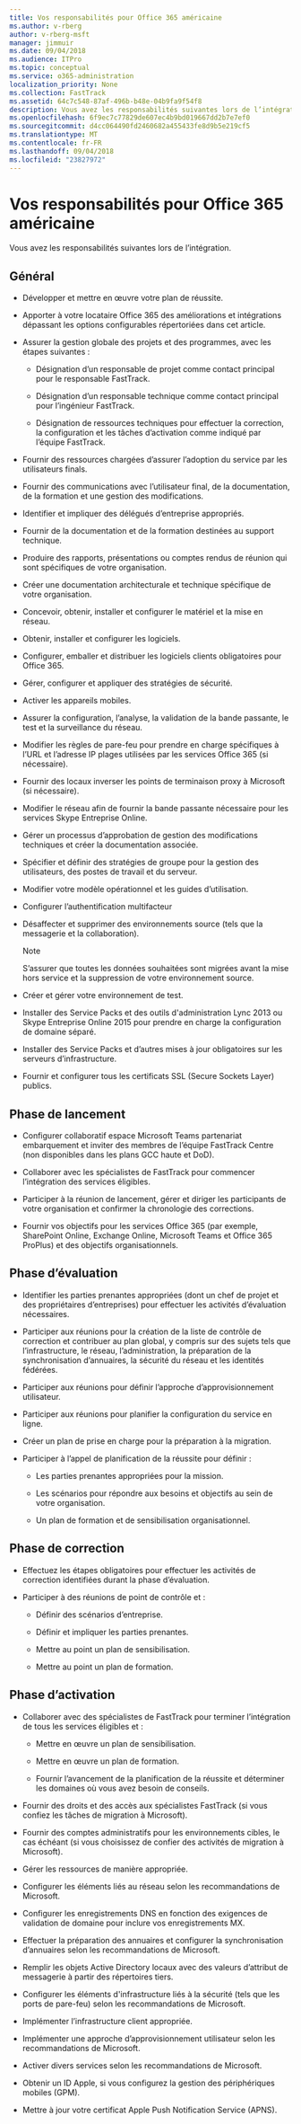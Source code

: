 ```yaml
---
title: Vos responsabilités pour Office 365 américaine
ms.author: v-rberg
author: v-rberg-msft
manager: jimmuir
ms.date: 09/04/2018
ms.audience: ITPro
ms.topic: conceptual
ms.service: o365-administration
localization_priority: None
ms.collection: FastTrack
ms.assetid: 64c7c548-87af-496b-b48e-04b9fa9f54f8
description: Vous avez les responsabilités suivantes lors de l’intégration.
ms.openlocfilehash: 6f9ec7c77829de607ec4b9bd019667dd2b7e7ef0
ms.sourcegitcommit: d4cc064490fd2460682a455433fe8d9b5e219cf5
ms.translationtype: MT
ms.contentlocale: fr-FR
ms.lasthandoff: 09/04/2018
ms.locfileid: "23827972"
---
```

# <a name="your-responsibilities-for-office-365-us-government"></a>Vos responsabilités pour Office 365 américaine

Vous avez les responsabilités suivantes lors de l’intégration.
  
## <a name="general"></a>Général

- Développer et mettre en œuvre votre plan de réussite.
    
- Apporter à votre locataire Office 365 des améliorations et intégrations dépassant les options configurables répertoriées dans cet article. 
    
- Assurer la gestion globale des projets et des programmes, avec les étapes suivantes : 
    
  - Désignation d’un responsable de projet comme contact principal pour le responsable FastTrack.
    
  - Désignation d’un responsable technique comme contact principal pour l’ingénieur FastTrack.
    
  - Désignation de ressources techniques pour effectuer la correction, la configuration et les tâches d’activation comme indiqué par l’équipe FastTrack. 
    
- Fournir des ressources chargées d’assurer l’adoption du service par les utilisateurs finals.
    
- Fournir des communications avec l’utilisateur final, de la documentation, de la formation et une gestion des modifications.
    
- Identifier et impliquer des délégués d’entreprise appropriés. 
    
- Fournir de la documentation et de la formation destinées au support technique. 
    
- Produire des rapports, présentations ou comptes rendus de réunion qui sont spécifiques de votre organisation. 
    
- Créer une documentation architecturale et technique spécifique de votre organisation. 
    
- Concevoir, obtenir, installer et configurer le matériel et la mise en réseau. 
    
- Obtenir, installer et configurer les logiciels. 
    
- Configurer, emballer et distribuer les logiciels clients obligatoires pour Office 365.
    
- Gérer, configurer et appliquer des stratégies de sécurité.
    
- Activer les appareils mobiles.
    
- Assurer la configuration, l’analyse, la validation de la bande passante, le test et la surveillance du réseau. 

- Modifier les règles de pare-feu pour prendre en charge spécifiques à l’URL et l’adresse IP plages utilisées par les services Office 365 (si nécessaire).

- Fournir des locaux inverser les points de terminaison proxy à Microsoft (si nécessaire). 
    
- Modifier le réseau afin de fournir la bande passante nécessaire pour les services Skype Entreprise Online.
    
- Gérer un processus d’approbation de gestion des modifications techniques et créer la documentation associée.
    
- Spécifier et définir des stratégies de groupe pour la gestion des utilisateurs, des postes de travail et du serveur.
    
- Modifier votre modèle opérationnel et les guides d’utilisation.
    
- Configurer l’authentification multifacteur
    
- Désaffecter et supprimer des environnements source (tels que la messagerie et la collaboration). 
    
    > [!NOTE]
    > S’assurer que toutes les données souhaitées sont migrées avant la mise hors service et la suppression de votre environnement source. 
  
- Créer et gérer votre environnement de test.
    
- Installer des Service Packs et des outils d'administration Lync 2013 ou Skype Entreprise Online 2015 pour prendre en charge la configuration de domaine séparé.
    
- Installer des Service Packs et d’autres mises à jour obligatoires sur les serveurs d’infrastructure. 
    
- Fournir et configurer tous les certificats SSL (Secure Sockets Layer) publics. 
    
## <a name="initiate-phase"></a>Phase de lancement

- Configurer collaboratif espace Microsoft Teams partenariat embarquement et inviter des membres de l’équipe FastTrack Centre (non disponibles dans les plans GCC haute et DoD).
    
- Collaborer avec les spécialistes de FastTrack pour commencer l’intégration des services éligibles. 
    
- Participer à la réunion de lancement, gérer et diriger les participants de votre organisation et confirmer la chronologie des corrections.
    
- Fournir vos objectifs pour les services Office 365 (par exemple, SharePoint Online, Exchange Online, Microsoft Teams et Office 365 ProPlus) et des objectifs organisationnels.
    
## <a name="assess-phase"></a>Phase d’évaluation

- Identifier les parties prenantes appropriées (dont un chef de projet et des propriétaires d’entreprises) pour effectuer les activités d’évaluation nécessaires. 
    
- Participer aux réunions pour la création de la liste de contrôle de correction et contribuer au plan global, y compris sur des sujets tels que l’infrastructure, le réseau, l’administration, la préparation de la synchronisation d’annuaires, la sécurité du réseau et les identités fédérées. 
    
- Participer aux réunions pour définir l’approche d’approvisionnement utilisateur. 
    
- Participer aux réunions pour planifier la configuration du service en ligne. 
    
- Créer un plan de prise en charge pour la préparation à la migration. 
    
- Participer à l’appel de planification de la réussite pour définir :
    
  - Les parties prenantes appropriées pour la mission.
    
  - Les scénarios pour répondre aux besoins et objectifs au sein de votre organisation.
    
  - Un plan de formation et de sensibilisation organisationnel.
    
## <a name="remediate-phase"></a>Phase de correction

- Effectuez les étapes obligatoires pour effectuer les activités de correction identifiées durant la phase d’évaluation. 
    
- Participer à des réunions de point de contrôle et : 
    
  - Définir des scénarios d’entreprise.
    
  - Définir et impliquer les parties prenantes.
    
  - Mettre au point un plan de sensibilisation.
    
  - Mettre au point un plan de formation.
    
## <a name="enable-phase"></a>Phase d’activation

- Collaborer avec des spécialistes de FastTrack pour terminer l’intégration de tous les services éligibles et :
    
  - Mettre en œuvre un plan de sensibilisation.
    
  - Mettre en œuvre un plan de formation.
    
  - Fournir l’avancement de la planification de la réussite et déterminer les domaines où vous avez besoin de conseils.
    
- Fournir des droits et des accès aux spécialistes FastTrack (si vous confiez les tâches de migration à Microsoft).
    
- Fournir des comptes administratifs pour les environnements cibles, le cas échéant (si vous choisissez de confier des activités de migration à Microsoft).
    
- Gérer les ressources de manière appropriée. 
    
- Configurer les éléments liés au réseau selon les recommandations de Microsoft.
    
- Configurer les enregistrements DNS en fonction des exigences de validation de domaine pour inclure vos enregistrements MX.
    
- Effectuer la préparation des annuaires et configurer la synchronisation d’annuaires selon les recommandations de Microsoft.
    
- Remplir les objets Active Directory locaux avec des valeurs d’attribut de messagerie à partir des répertoires tiers.
    
- Configurer les éléments d'infrastructure liés à la sécurité (tels que les ports de pare-feu) selon les recommandations de Microsoft.
    
- Implémenter l’infrastructure client appropriée.
    
- Implémenter une approche d’approvisionnement utilisateur selon les recommandations de Microsoft.
    
- Activer divers services selon les recommandations de Microsoft.
    
- Obtenir un ID Apple, si vous configurez la gestion des périphériques mobiles (GPM).
    
- Mettre à jour votre certificat Apple Push Notification Service (APNS).
    

  

